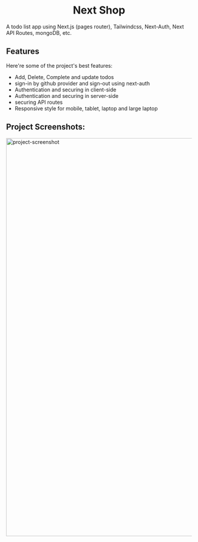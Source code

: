 <h1 align="center" id="title">Next Shop</h1>

<p id="description">A todo list app using Next.js (pages router), Tailwindcss, Next-Auth, Next API Routes, mongoDB, etc.</p>

<h2>Features</h2>

Here're some of the project's best features:

-  Add, Delete, Complete and update todos
-  sign-in by github provider and sign-out using next-auth
-  Authentication and securing in client-side
-  Authentication and securing in server-side
-  securing API routes
-  Responsive style for mobile, tablet, laptop and large laptop

<h2>Project Screenshots:</h2>

<img src="https://github.com/mehrabFronto/Next-TodoList-Project/assets/101546573/ecc82cfe-f729-4ce1-b872-7d01f72881b4" alt="project-screenshot" width="1920" height="1080/">
